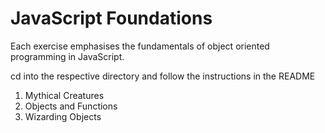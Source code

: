 # JavaScript Foundations

Each exercise emphasises the fundamentals of object oriented programming in JavaScript.

cd into the respective directory and follow the instructions in the README  

1. Mythical Creatures
2. Objects and Functions
3. Wizarding Objects
